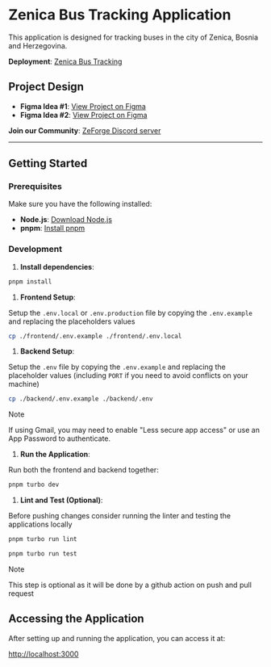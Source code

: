 # Zenica Bus Tracking Application

This application is designed for tracking buses in the city of Zenica, Bosnia and Herzegovina.

**Deployment**: [Zenica Bus Tracking](https://kadjebus.zeforge.ba)

## Project Design

- **Figma Idea #1**: [View Project on Figma](https://www.figma.com/design/Evsz1Ttu66byoB9j1dneq6/Untitled?node-id=2-2&t=tdBFS2mRirxmebKC-1)
- **Figma Idea #2**: [View Project on Figma](https://www.figma.com/design/5fO5ky3p3nOG1QhNoGyefi/Kad-je-bus?node-id=0-1&t=CgSKo3MISOQGqgrU-1)

**Join our Community**: [ZeForge Discord server](https://discord.gg/x2enz95pDF)

---

## Getting Started

### Prerequisites

Make sure you have the following installed:

- **Node.js**: [Download Node.js](https://nodejs.org/en/download/package-manager)
- **pnpm**: [Install pnpm](https://pnpm.io/installation)

### Development

1. **Install dependencies**:

```bash
pnpm install
```

1. **Frontend Setup**:

Setup the `.env.local` or `.env.production` file by copying the `.env.example` and replacing the placeholders values

```bash
cp ./frontend/.env.example ./frontend/.env.local
```

1. **Backend Setup**:

Setup the `.env` file by copying the `.env.example` and replacing the placeholder values (including `PORT` if you need to avoid conflicts on your machine)

```bash
cp ./backend/.env.example ./backend/.env
```

> [!NOTE]  
> If using Gmail, you may need to enable "Less secure app access" or use an App Password to authenticate.


1. **Run the Application**:

Run both the frontend and backend together:

```bash
pnpm turbo dev
```

1. **Lint and Test (Optional)**:

Before pushing changes consider running the linter and testing the applications locally

```bash
pnpm turbo run lint
```

```bash
pnpm turbo run test
```

> [!NOTE]  
> This step is optional as it will be done by a github action on push and pull request

## Accessing the Application

After setting up and running the application, you can access it at:

[http://localhost:3000](http://localhost:3000)

